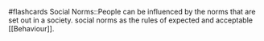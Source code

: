 #flashcards 
Social Norms::People can be influenced by the norms that are set out in a society. social norms as the rules of expected and acceptable [[Behaviour]].
<!--SR:!2023-11-13,6,250-->